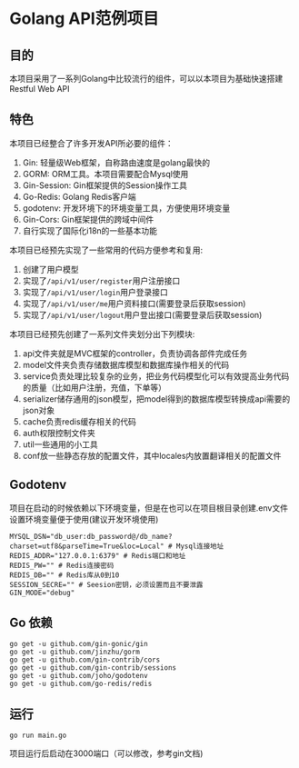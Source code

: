 # Golang API范例项目

## 目的

本项目采用了一系列Golang中比较流行的组件，可以以本项目为基础快速搭建Restful Web API

## 特色

本项目已经整合了许多开发API所必要的组件：

1. Gin: 轻量级Web框架，自称路由速度是golang最快的
2. GORM: ORM工具。本项目需要配合Mysql使用
3. Gin-Session: Gin框架提供的Session操作工具
4. Go-Redis: Golang Redis客户端
5. godotenv: 开发环境下的环境变量工具，方便使用环境变量
6. Gin-Cors: Gin框架提供的跨域中间件
7. 自行实现了国际化i18n的一些基本功能

本项目已经预先实现了一些常用的代码方便参考和复用:

1. 创建了用户模型
2. 实现了```/api/v1/user/register```用户注册接口
3. 实现了```/api/v1/user/login```用户登录接口
4. 实现了```/api/v1/user/me```用户资料接口(需要登录后获取session)
5. 实现了```/api/v1/user/logout```用户登出接口(需要登录后获取session)

本项目已经预先创建了一系列文件夹划分出下列模块:

1. api文件夹就是MVC框架的controller，负责协调各部件完成任务
2. model文件夹负责存储数据库模型和数据库操作相关的代码
3. service负责处理比较复杂的业务，把业务代码模型化可以有效提高业务代码的质量（比如用户注册，充值，下单等）
4. serializer储存通用的json模型，把model得到的数据库模型转换成api需要的json对象
5. cache负责redis缓存相关的代码
6. auth权限控制文件夹
7. util一些通用的小工具
8. conf放一些静态存放的配置文件，其中locales内放置翻译相关的配置文件

## Godotenv

项目在启动的时候依赖以下环境变量，但是在也可以在项目根目录创建.env文件设置环境变量便于使用(建议开发环境使用)

```shell
MYSQL_DSN="db_user:db_password@/db_name?charset=utf8&parseTime=True&loc=Local" # Mysql连接地址
REDIS_ADDR="127.0.0.1:6379" # Redis端口和地址
REDIS_PW="" # Redis连接密码
REDIS_DB="" # Redis库从0到10
SESSION_SECRE="" # Seesion密钥，必须设置而且不要泄露
GIN_MODE="debug"
```

## Go 依赖

```shell
go get -u github.com/gin-gonic/gin
go get -u github.com/jinzhu/gorm
go get -u github.com/gin-contrib/cors
go get -u github.com/gin-contrib/sessions
go get -u github.com/joho/godotenv
go get -u github.com/go-redis/redis
```

## 运行

```shell
go run main.go
```

项目运行后启动在3000端口（可以修改，参考gin文档)